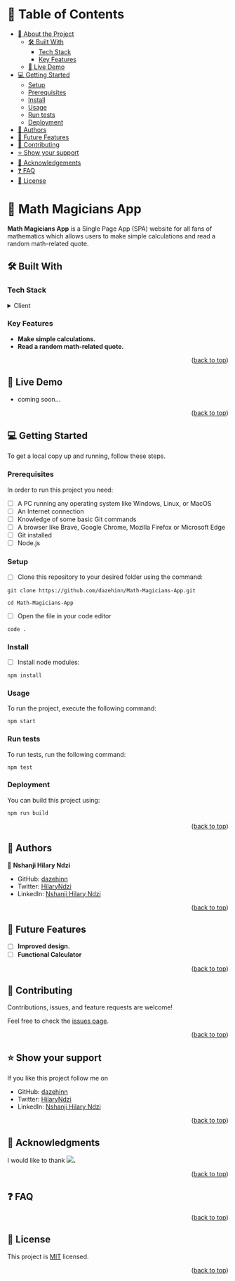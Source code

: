<a name="readme-top"></a>

<!-- TABLE OF CONTENTS -->

# 📗 Table of Contents

- [📖 About the Project](#about-project)
  - [🛠 Built With](#built-with)
    - [Tech Stack](#tech-stack)
    - [Key Features](#key-features)
  - [🚀 Live Demo](#live-demo)
- [💻 Getting Started](#getting-started)
  - [Setup](#setup)
  - [Prerequisites](#prerequisites)
  - [Install](#install)
  - [Usage](#usage)
  - [Run tests](#run-tests)
  - [Deployment](#deployment)
- [👥 Authors](#authors)
- [🔭 Future Features](#future-features)
- [🤝 Contributing](#contributing)
- [⭐️ Show your support](#support)
- [🙏 Acknowledgements](#acknowledgements)
- [❓ FAQ](#faq)
- [📝 License](#license)

<!-- PROJECT DESCRIPTION -->

# 📖 Math Magicians App<a name="about-project"></a>

**Math Magicians App** is a Single Page App (SPA) website for all fans of mathematics which allows users to make simple calculations and read a random math-related quote.

## 🛠 Built With <a name="built-with"></a>

### Tech Stack <a name="tech-stack"></a>

<details>
  <summary>Client</summary>
  <ul>
<li><a href="https://www.w3.org/html/" target="_blank"><img align="center" src="https://uxwing.com/wp-content/themes/uxwing/download/brands-and-social-media/html-icon.svg" alt="html5" width="55" height="55"/></a></li>
<li><a href="https://www.w3schools.com/css/" target="_blank"><img align="center" src="https://uxwing.com/wp-content/themes/uxwing/download/brands-and-social-media/css-icon.svg" alt="css3" width="55" height="55"/></a></li>
<li><a href="https://reactjs.org/" target="_blank"><img align="center" src="https://uxwing.com/wp-content/themes/uxwing/download/brands-and-social-media/react-js-icon.svg" alt="react js" width="55" height="55"/></a></li>
  </ul>
</details>

<!--
<details>
  <summary>Server</summary>
  <ul>
    <li><a href="https://expressjs.com/">Express.js</a></li>
  </ul>
</details>

<details>
<summary>Database</summary>
  <ul>
    <li><a href="https://www.postgresql.org/">PostgreSQL</a></li>
  </ul>
</details>
-->

<!-- Features -->

### Key Features <a name="key-features"></a>

- **Make simple calculations.**
- **Read a random math-related quote.**

<p align="right">(<a href="#readme-top">back to top</a>)</p>

<!-- LIVE DEMO -->

## 🚀 Live Demo <a name="live-demo"></a>

- coming soon...


<p align="right">(<a href="#readme-top">back to top</a>)</p>

<!-- GETTING STARTED -->

## 💻 Getting Started <a name="getting-started"></a>

To get a local copy up and running, follow these steps.

### Prerequisites

In order to run this project you need:

- [ ] A PC running any operating system like Windows, Linux, or MacOS
- [ ] An Internet connection
- [ ] Knowledge of some basic Git commands
- [ ] A browser like Brave, Google Chrome, Mozilla Firefox or Microsoft Edge
- [ ] Git installed
- [ ] Node.js

### Setup

- [ ] Clone this repository to your desired folder using the command:

```
git clone https://github.com/dazehinn/Math-Magicians-App.git
```

```
cd Math-Magicians-App
```

- [ ] Open the file in your code editor

```
code .
```

### Install

- [ ] Install node modules:

```
npm install
```

### Usage

To run the project, execute the following command:

```
npm start
```

### Run tests

To run tests, run the following command:

```
npm test
```

### Deployment

You can build this project using:

```
npm run build
```

<p align="right">(<a href="#readme-top">back to top</a>)</p>

<!-- AUTHORS -->

## 👥 Authors <a name="authors"></a>

👥 **Nshanji Hilary Ndzi**

- GitHub: [dazehinn](https://github.com/dazehinn)
- Twitter: [HilaryNdzi](https://twitter.com/HilaryNdzi)
- LinkedIn: [Nshanji Hilary Ndzi](https://www.linkedin.com/in/nshanji-hilary-ndzi-b3b8a1256/)

<p align="right">(<a href="#readme-top">back to top</a>)</p>

<!-- FUTURE FEATURES -->

## 🔭 Future Features <a name="future-features"></a>

- [ ] **Improved design.**
- [ ] **Functional Calculator**

<p align="right">(<a href="#readme-top">back to top</a>)</p>

<!-- CONTRIBUTING -->

## 🤝 Contributing <a name="contributing"></a>

Contributions, issues, and feature requests are welcome!

Feel free to check the [issues page](../../issues/).

<p align="right">(<a href="#readme-top">back to top</a>)</p>

<!-- SUPPORT -->

## ⭐️ Show your support <a name="support"></a>

If you like this project follow me on 
- GitHub: [dazehinn](https://github.com/dazehinn)
- Twitter: [HilaryNdzi](https://twitter.com/HilaryNdzi)
- LinkedIn: [Nshanji Hilary Ndzi](https://www.linkedin.com/in/nshanji-hilary-ndzi-b3b8a1256/)

<p align="right">(<a href="#readme-top">back to top</a>)</p>

<!-- ACKNOWLEDGEMENTS -->

## 🙏 Acknowledgments <a name="acknowledgements"></a>

I would like to thank **![](https://img.shields.io/badge/Microverse-blueviolet).**

<p align="right">(<a href="#readme-top">back to top</a>)</p>

<!-- FAQ (optional) -->

## ❓ FAQ <a name="faq"></a>

<!--
- **[Question_1]**

  - [Answer_1]

- **[Question_2]**

  - [Answer_2]
-->

<p align="right">(<a href="#readme-top">back to top</a>)</p>

<!-- LICENSE -->

## 📝 License <a name="license"></a>

This project is [MIT](./LICENSE) licensed.

<p align="right">(<a href="#readme-top">back to top</a>)</p>
